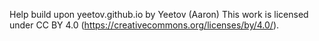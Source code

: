 Help build upon yeetov.github.io by Yeetov (Aaron) This work is licensed under CC BY 4.0 (https://creativecommons.org/licenses/by/4.0/).
